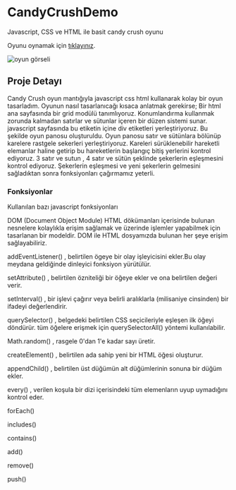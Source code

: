 # CandyCrushDemo

Javascript, CSS ve HTML ile basit candy crush oyunu 

Oyunu oynamak için [tıklayınız](http://candycrushgame.eu5.org/).

![oyun görseli](https://github.com/zeynep-dmrl/CandyCrushDemo/blob/main/images/game_screenshot.png)

## Proje Detayı

Candy Crush oyun mantığıyla javascript css html kullanarak kolay bir oyun tasarladım.
Oyunun nasıl tasarlanıcağı kısaca anlatmak gerekirse;
Bir html ana sayfasında bir grid modülü tanımlıyoruz. Konumlandırma kullanmak zorunda kalmadan satırlar ve sütunlar içeren bir düzen sistemi sunar. 
javascript sayfasında bu etiketin içine div etiketleri yerleştiriyoruz. Bu şekilde oyun panosu oluşturuldu. Oyun panosu satır ve sütünlara bölünüp karelere 
rastgele sekerleri yerleştiriyoruz. Kareleri sürüklenebilir hareketli elemanlar haline getirip bu hareketlerin başlangıç bitiş yerlerini kontrol ediyoruz.
3 satır ve sutun , 4 satır ve sütün şeklinde şekerlerin eşleşmesini kontrol ediyoruz. Şekerlerin eşleşmesi ve yeni şekerlerin 
gelmesini sağladıktan sonra fonksiyonları çağırmamız yeterli.

### Fonksiyonlar
Kullanılan bazı javascript fonksiyonları

DOM (Document Object Module) HTML dökümanları içerisinde bulunan nesnelere kolaylıkla
erişim sağlamak ve üzerinde işlemler yapabilmek için tasarlanan bir modeldir. DOM ile
HTML dosyamızda bulunan her şeye erişim sağlayabiliriz.

addEventListener() , belirtilen ögeye bir olay işleyicisini ekler.Bu olay meydana 
geldiğinde dinleyici fonksiyon yürütülür.

setAttribute() , belirtilen özniteliği bir öğeye ekler ve ona belirtilen değeri verir.

setInterval() , bir işlevi çağırır veya belirli aralıklarla (milisaniye cinsinden) 
bir ifadeyi değerlendirir.

querySelector() , belgedeki belirtilen CSS seçicileriyle eşleşen ilk öğeyi döndürür.
tüm öğelere erişmek için querySelectorAll() yöntemi kullanılabilir.

Math.random() , rasgele 0'dan 1'e kadar sayı üretir.

createElement() , belirtilen ada sahip yeni bir HTML öğesi oluşturur.

appendChild() , belirtilen üst düğümün alt düğümlerinin sonuna bir düğüm ekler.

every() , verilen koşula bir dizi içerisindeki tüm elemenların uyup uymadığını 
kontrol eder.

forEach()

includes()

contains()

add()

remove()

push()
